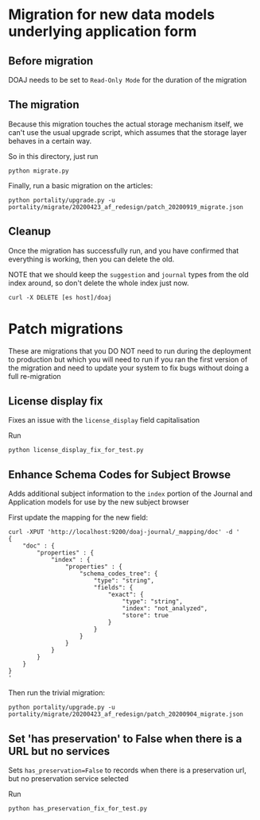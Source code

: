 # Migration for new data models underlying application form

## Before migration

DOAJ needs to be set to `Read-Only Mode` for the duration of the migration

## The migration

Because this migration touches the actual storage mechanism itself,
we can't use the usual upgrade script, which assumes that the storage layer
behaves in a certain way.

So in this directory, just run

    python migrate.py

Finally, run a basic migration on the articles:

```
python portality/upgrade.py -u portality/migrate/20200423_af_redesign/patch_20200919_migrate.json
```


## Cleanup

Once the migration has successfully run, and you have confirmed that everything
is working, then you can delete the old.

NOTE that we should keep the `suggestion` and `journal` types from the old
index around, so don't delete the whole index just now.

    curl -X DELETE [es host]/doaj
    
    
# Patch migrations

These are migrations that you DO NOT need to run during the deployment to production
but which you will need to run if you ran the first version of the migration and
need to update your system to fix bugs without doing a full re-migration

## License display fix

Fixes an issue with the `license_display` field capitalisation

Run

```
python license_display_fix_for_test.py
```

## Enhance Schema Codes for Subject Browse

Adds additional subject information to the `index` portion of the Journal and Application models
for use by the new subject browser

First update the mapping for the new field:

```
curl -XPUT 'http://localhost:9200/doaj-journal/_mapping/doc' -d '
{
	"doc" : {
		"properties" : {
			"index" : {
				"properties" : {
					"schema_codes_tree": {
						"type": "string",
						"fields": {
							"exact": {
								"type": "string",
								"index": "not_analyzed",
								"store": true
							}
						}
					}
				}
			}
		}
	}
}
'
```

Then run the trivial migration:

```
python portality/upgrade.py -u portality/migrate/20200423_af_redesign/patch_20200904_migrate.json
```

## Set 'has preservation' to False when there is a URL but no services

Sets `has_preservation=False` to records when there is a preservation url, but no preservation service selected

Run

```
python has_preservation_fix_for_test.py
```
